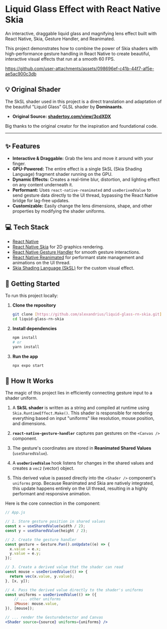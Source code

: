# Liquid Glass Effect with React Native Skia

An interactive, draggable liquid glass and magnifying lens effect built with React Native, Skia, Gesture Handler, and Reanimated.

This project demonstrates how to combine the power of Skia shaders with high-performance gesture handling in React Native to create beautiful, interactive visual effects that run at a smooth 60 FPS.



https://github.com/user-attachments/assets/098696ef-c41b-44f7-af5e-ae5ac900c3db



## 💡 Original Shader

The SkSL shader used in this project is a direct translation and adaptation of the beautiful "Liquid Glass" GLSL shader by **Dominaants**.

- **Original Source:** [**shadertoy.com/view/3cdXDX**](https://www.shadertoy.com/view/3cdXDX)

Big thanks to the original creator for the inspiration and foundational code.

---

## ✨ Features

- **Interactive & Draggable:** Grab the lens and move it around with your finger.
- **GPU-Powered:** The entire effect is a single SkSL (Skia Shading Language) fragment shader running on the GPU.
- **Dynamic Effects:** Creates a real-time blur, distortion, and lighting effect on any content underneath it.
- **Performant:** Uses `react-native-reanimated` and `useDerivedValue` to send gesture data directly to the UI thread, bypassing the React Native bridge for lag-free updates.
- **Customizable:** Easily change the lens dimensions, shape, and other properties by modifying the shader uniforms.

## 💻 Tech Stack

- [React Native](https://reactnative.dev/)
- [React Native Skia](https://shopify.github.io/react-native-skia/) for 2D graphics rendering.
- [React Native Gesture Handler](https://docs.swmansion.com/react-native-gesture-handler/) for smooth gesture interactions.
- [React Native Reanimated](https://docs.swmansion.com/react-native-reanimated/) for performant state management and animations on the UI thread.
- [Skia Shading Language (SkSL)](https://skia.org/docs/user/sksl/) for the custom visual effect.

## 🚀 Getting Started

To run this project locally:

1.  **Clone the repository**
    ```bash
    git clone [https://github.com/alexandrius/liquid-glass-rn-skia.git](https://github.com/alexandrius/liquid-glass-rn-skia.git)
    cd liquid-glass-rn-skia
    ```

2.  **Install dependencies**
    ```bash
    npm install
    # or
    yarn install
    ```

3.  **Run the app**
    ```bash
    npx expo start
    ```

## 🧠 How It Works

The magic of this project lies in efficiently connecting gesture input to a shader uniform.

1.  A **SkSL shader** is written as a string and compiled at runtime using `Skia.RuntimeEffect.Make()`. This shader is responsible for rendering everything based on input "uniforms" like resolution, mouse position, and dimensions.

2.  **`react-native-gesture-handler`** captures pan gestures on the `<Canvas />` component.

3.  The gesture's coordinates are stored in **Reanimated Shared Values** (`useSharedValue`).

4.  A **`useDerivedValue`** hook listens for changes in the shared values and creates a `vec2` (vector) object.

5.  This derived value is passed directly into the `<Shader />` component's `uniforms` prop. Because Reanimated and Skia are natively integrated, this update happens entirely on the UI thread, resulting in a highly performant and responsive animation.

Here is the core connection in the component:

```jsx
// App.js

// 1. Store gesture position in shared values
const x = useSharedValue(width / 2);
const y = useSharedValue(height / 2);

// 2. Create the gesture handler
const gesture = Gesture.Pan().onUpdate((e) => {
  x.value = e.x;
  y.value = e.y;
});

// 3. Create a derived value that the shader can read
const mouse = useDerivedValue(() => {
  return vec(x.value, y.value);
}, [x, y]);

// 4. Pass the derived value directly to the shader's uniforms
const uniforms = useDerivedValue(() => ({
    // ... other uniforms
    iMouse: mouse.value,
}), [mouse]);

// ... render the GestureDetector and Canvas
<Shader source={source} uniforms={uniforms} />
